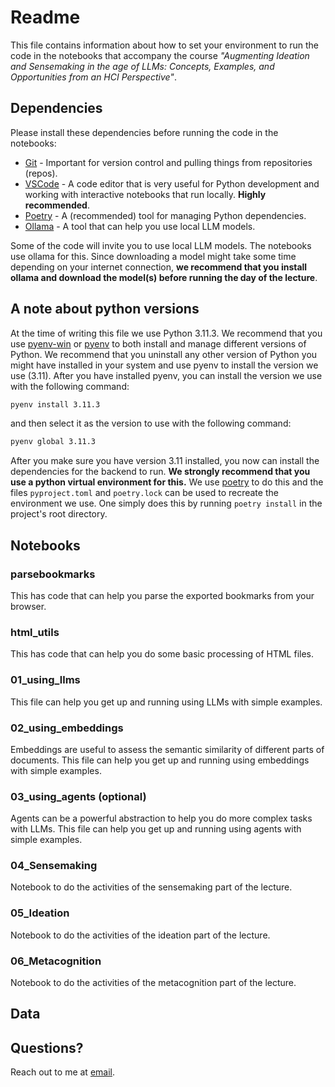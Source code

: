 # Readme

This file contains information about how to set your environment to run the code in the notebooks that accompany the course _"Augmenting Ideation and Sensemaking in the age of LLMs: Concepts, Examples, and Opportunities from an HCI Perspective"_.

## Dependencies

Please install these dependencies before running the code in the notebooks:

- [Git](https://git-scm.com/downloads) - Important for version control and pulling things from repositories (repos).
- [VSCode](https://code.visualstudio.com/download) - A code editor that is very useful for Python development and working with interactive notebooks that run locally. **Highly recommended**.
- [Poetry](https://python-poetry.org/docs/#installation) - A (recommended) tool for managing Python dependencies.
- [Ollama](https://ollama.com) - A tool that can help you use local LLM models.

Some of the code will invite you to use local LLM models. The notebooks use ollama for this. Since downloading a model might take some time depending on your internet connection, **we recommend that you install ollama and download the model(s) before running the day of the lecture**.

## A note about python versions

At the time of writing this file we use Python 3.11.3. We recommend that you use [pyenv-win](https://github.com/pyenv-win/pyenv-win) or [pyenv](https://github.com/pyenv/pyenv) to both install and manage different versions of Python. We recommend that you uninstall any other version of Python you might have installed in your system and use pyenv to install the version we use (3.11). After you have installed pyenv, you can install the version we use with the following command:

```bash
pyenv install 3.11.3
```

and then select it as the version to use with the following command:

```bash
pyenv global 3.11.3
```

After you make sure you have version 3.11 installed, you now can install the dependencies for the backend to run. **We strongly recommend that you use a python virtual environment for this.** We use [poetry](https://python-poetry.org/docs/#installation) to do this and the files `pyproject.toml` and `poetry.lock` can be used to recreate the environment we use. One simply does this by running `poetry install` in the project's root directory.

## Notebooks

### parsebookmarks

This has code that can help you parse the exported bookmarks from your browser.

### html_utils

This has code that can help you do some basic processing of HTML files.

### 01_using_llms

This file can help you get up and running using LLMs with simple examples.

### 02_using_embeddings

Embeddings are useful to assess the semantic similarity of different parts of documents. This file can help you get up and running using embeddings with simple examples.

### 03_using_agents (optional)

Agents can be a powerful abstraction to help you do more complex tasks with LLMs. This file can help you get up and running using agents with simple examples.

### 04_Sensemaking

Notebook to do the activities of the sensemaking part of the lecture.

### 05_Ideation

Notebook to do the activities of the ideation part of the lecture.

### 06_Metacognition

Notebook to do the activities of the metacognition part of the lecture.

## Data

## Questions?

Reach out to me at [email](mailto:gonzo.ramos@gmail.com).
